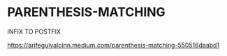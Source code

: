 # PARENTHESIS-MATCHING
INFIX TO POSTFIX


https://arifegulyalcinn.medium.com/parenthesis-matching-550516daabd1
